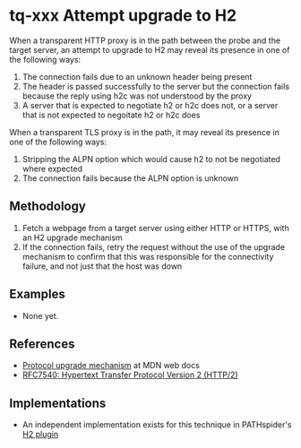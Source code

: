 # tq-xxx Attempt upgrade to H2

When a transparent HTTP proxy is in the path between the probe and the target
server, an attempt to upgrade to H2 may reveal its presence in one of the
following ways:

1. The connection fails due to an unknown header being present
2. The header is passed successfully to the server but the connection fails
   because the reply using h2c was not understood by the proxy
3. A server that is expected to negotiate h2 or h2c does not, or a server that
   is not expected to negoitate h2 or h2c does

When a transparent TLS proxy is in the path, it may reveal its presence in
one of the following ways:

1. Stripping the ALPN option which would cause h2 to not be negotiated where
   expected
2. The connection fails because the ALPN option is unknown

## Methodology

1. Fetch a webpage from a target server using either HTTP or HTTPS, with an H2
   upgrade mechanism
2. If the connection fails, retry the request without the use of the upgrade
   mechanism to confirm that this was responsible for the connectivity failure,
   and not just that the host was down

## Examples

- None yet.

## References

- [Protocol upgrade mechanism](https://developer.mozilla.org/en-US/docs/Web/HTTP/Protocol_upgrade_mechanism) at MDN web docs
- [RFC7540: Hypertext Transfer Protocol Version 2 (HTTP/2)](https://tools.ietf.org/html/rfc7540)

## Implementations

- An independent implementation exists for this technique in PATHspider's [H2
  plugin](https://pathspider.readthedocs.io/en/latest/plugins/h2.html)
